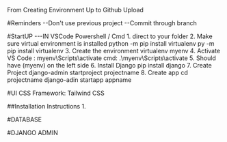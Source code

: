 From Creating Environment Up to Github Upload

#Reminders
--Don't use previous project
--Commit through branch

#StartUP
---IN VSCode Powershell / Cmd
    1. direct to your folder
    2. Make sure virtual environment is installed
            python -m pip install virtualenv
            py -m pip install virtualenv
    3. Create the environment
            virtualenv myenv
    4. Activate
            VS Code : myenv\Scripts\activate
            cmd: .\myenv\Scripts\activate
    5. Should have (myenv) on the left side
    6. Install Django
            pip install django
    7. Create Project
            django-admin startproject projectname
    8. Create app
            cd projectname
            django-adin startapp appname
    
    


#UI
CSS Framework: Tailwind CSS

##Installation Instructions
    1. 

#DATABASE

#DJANGO ADMIN
